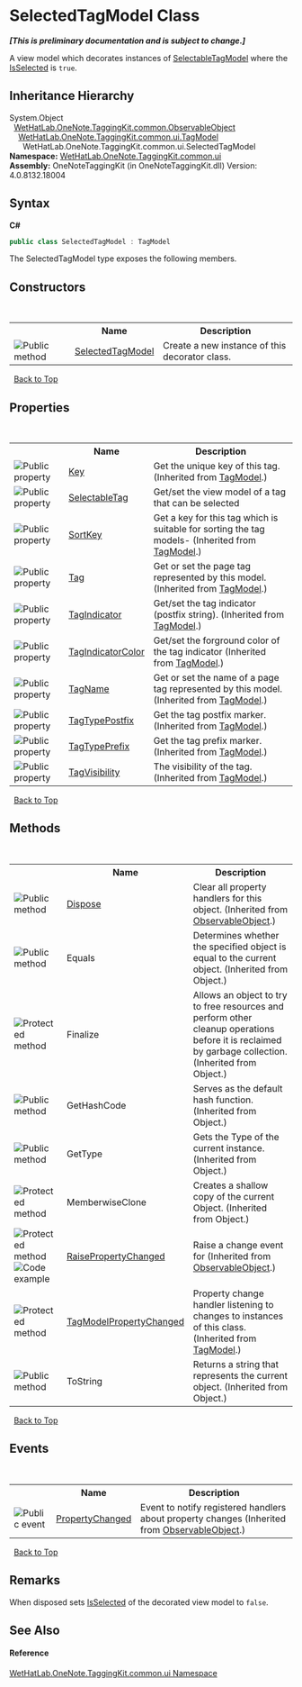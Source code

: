 # SelectedTagModel Class
 _**\[This is preliminary documentation and is subject to change.\]**_

A view model which decorates instances of <a href="760841c9-4ced-ee7a-9a73-f1ba063f47e7">SelectableTagModel</a> where the <a href="e3c858bf-127a-e68a-8bb7-6abe110b1125">IsSelected</a> is `true`.


## Inheritance Hierarchy
System.Object<br />&nbsp;&nbsp;<a href="11d6cbca-a6ed-ac3c-8cdb-a81177e6f4fd">WetHatLab.OneNote.TaggingKit.common.ObservableObject</a><br />&nbsp;&nbsp;&nbsp;&nbsp;<a href="c74fe645-91b2-831c-6869-763addf746aa">WetHatLab.OneNote.TaggingKit.common.ui.TagModel</a><br />&nbsp;&nbsp;&nbsp;&nbsp;&nbsp;&nbsp;WetHatLab.OneNote.TaggingKit.common.ui.SelectedTagModel<br />
**Namespace:**&nbsp;<a href="043a9407-ac38-b3ac-7348-a6090af495ad">WetHatLab.OneNote.TaggingKit.common.ui</a><br />**Assembly:**&nbsp;OneNoteTaggingKit (in OneNoteTaggingKit.dll) Version: 4.0.8132.18004

## Syntax

**C#**<br />
``` C#
public class SelectedTagModel : TagModel
```

The SelectedTagModel type exposes the following members.


## Constructors
&nbsp;<table><tr><th></th><th>Name</th><th>Description</th></tr><tr><td>![Public method](media/pubmethod.gif "Public method")</td><td><a href="1f2d2614-a127-28fe-c743-c6b68fbab19b">SelectedTagModel</a></td><td>
Create a new instance of this decorator class.</td></tr></table>&nbsp;
<a href="#selectedtagmodel-class">Back to Top</a>

## Properties
&nbsp;<table><tr><th></th><th>Name</th><th>Description</th></tr><tr><td>![Public property](media/pubproperty.gif "Public property")</td><td><a href="39f847f2-e662-d38f-d07c-23ce3a2b1ee9">Key</a></td><td>
Get the unique key of this tag.
 (Inherited from <a href="c74fe645-91b2-831c-6869-763addf746aa">TagModel</a>.)</td></tr><tr><td>![Public property](media/pubproperty.gif "Public property")</td><td><a href="8a9d35a4-6fed-ce85-8dd7-ecd81746c440">SelectableTag</a></td><td>
Get/set the view model of a tag that can be selected</td></tr><tr><td>![Public property](media/pubproperty.gif "Public property")</td><td><a href="a43b259f-6bf7-d03e-274e-7d6775a5577a">SortKey</a></td><td>
Get a key for this tag which is suitable for sorting the tag models-
 (Inherited from <a href="c74fe645-91b2-831c-6869-763addf746aa">TagModel</a>.)</td></tr><tr><td>![Public property](media/pubproperty.gif "Public property")</td><td><a href="ae97f65e-29a0-6e12-e405-42a5679e48f2">Tag</a></td><td>
Get or set the page tag represented by this model.
 (Inherited from <a href="c74fe645-91b2-831c-6869-763addf746aa">TagModel</a>.)</td></tr><tr><td>![Public property](media/pubproperty.gif "Public property")</td><td><a href="135e6965-9f92-1c23-f19e-7e1943e7e0c0">TagIndicator</a></td><td>
Get/set the tag indicator (postfix string).
 (Inherited from <a href="c74fe645-91b2-831c-6869-763addf746aa">TagModel</a>.)</td></tr><tr><td>![Public property](media/pubproperty.gif "Public property")</td><td><a href="2b686f19-a0de-d569-81d1-4eb38e69e00b">TagIndicatorColor</a></td><td>
Get/set the forground color of the tag indicator
 (Inherited from <a href="c74fe645-91b2-831c-6869-763addf746aa">TagModel</a>.)</td></tr><tr><td>![Public property](media/pubproperty.gif "Public property")</td><td><a href="1fb2d87e-bc21-a776-f082-c3038bb76179">TagName</a></td><td>
Get or set the name of a page tag represented by this model.
 (Inherited from <a href="c74fe645-91b2-831c-6869-763addf746aa">TagModel</a>.)</td></tr><tr><td>![Public property](media/pubproperty.gif "Public property")</td><td><a href="eb46409a-e0f8-83f6-757d-e010c897db9d">TagTypePostfix</a></td><td>
Get the tag postfix marker.
 (Inherited from <a href="c74fe645-91b2-831c-6869-763addf746aa">TagModel</a>.)</td></tr><tr><td>![Public property](media/pubproperty.gif "Public property")</td><td><a href="ba62a0ff-a0b0-569e-4fc5-b48f3d1a103e">TagTypePrefix</a></td><td>
Get the tag prefix marker.
 (Inherited from <a href="c74fe645-91b2-831c-6869-763addf746aa">TagModel</a>.)</td></tr><tr><td>![Public property](media/pubproperty.gif "Public property")</td><td><a href="1fd994d7-e049-994c-1ebb-c3a2c6323c85">TagVisibility</a></td><td>
The visibility of the tag.
 (Inherited from <a href="c74fe645-91b2-831c-6869-763addf746aa">TagModel</a>.)</td></tr></table>&nbsp;
<a href="#selectedtagmodel-class">Back to Top</a>

## Methods
&nbsp;<table><tr><th></th><th>Name</th><th>Description</th></tr><tr><td>![Public method](media/pubmethod.gif "Public method")</td><td><a href="35d00535-1e7e-22a1-cb53-7637d411dec7">Dispose</a></td><td>
Clear all property handlers for this object.
 (Inherited from <a href="11d6cbca-a6ed-ac3c-8cdb-a81177e6f4fd">ObservableObject</a>.)</td></tr><tr><td>![Public method](media/pubmethod.gif "Public method")</td><td>Equals</td><td>
Determines whether the specified object is equal to the current object.
 (Inherited from Object.)</td></tr><tr><td>![Protected method](media/protmethod.gif "Protected method")</td><td>Finalize</td><td>
Allows an object to try to free resources and perform other cleanup operations before it is reclaimed by garbage collection.
 (Inherited from Object.)</td></tr><tr><td>![Public method](media/pubmethod.gif "Public method")</td><td>GetHashCode</td><td>
Serves as the default hash function.
 (Inherited from Object.)</td></tr><tr><td>![Public method](media/pubmethod.gif "Public method")</td><td>GetType</td><td>
Gets the Type of the current instance.
 (Inherited from Object.)</td></tr><tr><td>![Protected method](media/protmethod.gif "Protected method")</td><td>MemberwiseClone</td><td>
Creates a shallow copy of the current Object.
 (Inherited from Object.)</td></tr><tr><td>![Protected method](media/protmethod.gif "Protected method")![Code example](media/CodeExample.png "Code example")</td><td><a href="5d0bdc82-8ecd-785e-4513-483e68b3fbe6">RaisePropertyChanged</a></td><td>
Raise a change event for
 (Inherited from <a href="11d6cbca-a6ed-ac3c-8cdb-a81177e6f4fd">ObservableObject</a>.)</td></tr><tr><td>![Protected method](media/protmethod.gif "Protected method")</td><td><a href="c26d39f7-0ff7-e5dc-d54a-8461340f9091">TagModelPropertyChanged</a></td><td>
Property change handler listening to changes to instances of this class.
 (Inherited from <a href="c74fe645-91b2-831c-6869-763addf746aa">TagModel</a>.)</td></tr><tr><td>![Public method](media/pubmethod.gif "Public method")</td><td>ToString</td><td>
Returns a string that represents the current object.
 (Inherited from Object.)</td></tr></table>&nbsp;
<a href="#selectedtagmodel-class">Back to Top</a>

## Events
&nbsp;<table><tr><th></th><th>Name</th><th>Description</th></tr><tr><td>![Public event](media/pubevent.gif "Public event")</td><td><a href="185ee554-4bcc-0dd9-592a-42256ef46b35">PropertyChanged</a></td><td>
Event to notify registered handlers about property changes
 (Inherited from <a href="11d6cbca-a6ed-ac3c-8cdb-a81177e6f4fd">ObservableObject</a>.)</td></tr></table>&nbsp;
<a href="#selectedtagmodel-class">Back to Top</a>

## Remarks
When disposed sets <a href="e3c858bf-127a-e68a-8bb7-6abe110b1125">IsSelected</a> of the decorated view model to `false`.

## See Also


#### Reference
<a href="043a9407-ac38-b3ac-7348-a6090af495ad">WetHatLab.OneNote.TaggingKit.common.ui Namespace</a><br />